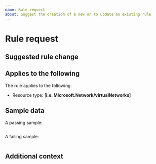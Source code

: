 ```yaml
---
name: Rule request
about: Suggest the creation of a new or to update an existing rule
---
```


# Rule request

## Suggested rule change

<!-- A clear and concise description of the what the rule should check and why. -->

## Applies to the following

The rule applies to the following:

- Resource type: **[i.e. Microsoft.Network/virtualNetworks]**

## Sample data

<!--
Include a sample of passing/ failing resource JSON data.

**Only** provide sanitized samples, replacing information such as subscription Id and names with examples (i.e. vnet-A).
-->

A passing sample:

```json

```

A failing sample:

```json

```

## Additional context

<!-- Add any other context or references. -->
